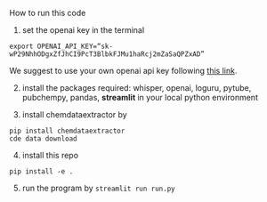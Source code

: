How to run this code

1. set the openai key in the terminal
```
export OPENAI_API_KEY=“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”
```
We suggest to use your own openai api key following [this link](https://elephas.app/blog/how-to-create-openai-api-keys-cl5c4f21d281431po7k8fgyol0).

2. install the packages required: whisper, openai, loguru, pytube, pubchempy, pandas, **streamlit** in your local python environment

3. install chemdataextractor by 
```
pip install chemdataextractor
cde data download
```

4. install this repo
```
pip install -e .
```

5. run the program by `streamlit run run.py` 

